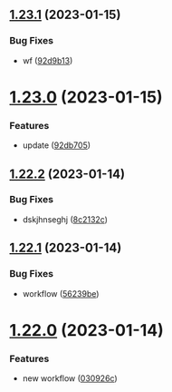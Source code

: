 ## [1.23.1](https://github.com/JayNg96/ReleasesFlow/compare/v1.23.0...v1.23.1) (2023-01-15)


### Bug Fixes

* wf ([92d9b13](https://github.com/JayNg96/ReleasesFlow/commit/92d9b1304c57a8207268f7bc320f9a32a9452c92))



# [1.23.0](https://github.com/JayNg96/ReleasesFlow/compare/v1.22.2...v1.23.0) (2023-01-15)


### Features

* update ([92db705](https://github.com/JayNg96/ReleasesFlow/commit/92db705f55c47dfb79800346fed9e69bf2f01175))



## [1.22.2](https://github.com/JayNg96/ReleasesFlow/compare/v1.22.1...v1.22.2) (2023-01-14)


### Bug Fixes

* dskjhnseghj ([8c2132c](https://github.com/JayNg96/ReleasesFlow/commit/8c2132c53690c788dbd5c1f761d450fd456dd5d3))



## [1.22.1](https://github.com/JayNg96/ReleasesFlow/compare/v1.22.0...v1.22.1) (2023-01-14)


### Bug Fixes

* workflow ([56239be](https://github.com/JayNg96/ReleasesFlow/commit/56239be0a58a035022a8ccb1cc9280e7e611e1f3))



# [1.22.0](https://github.com/JayNg96/ReleasesFlow/compare/v1.21.1...v1.22.0) (2023-01-14)


### Features

* new workflow ([030926c](https://github.com/JayNg96/ReleasesFlow/commit/030926c1fa96e1876bbdef5686dabe1cc819b7a3))



